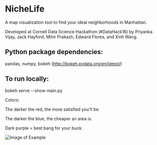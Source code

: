 # NicheLife
A map visualization tool to find your ideal neighborhoods in Manhattan.

Developed at Cornell Data Science Hackathon (#DataHack16) by Priyanka Vijay, Jack Hayford, Mihir Prakash, Edward Flores, and Xinli Wang.

## Python package dependencies:
pandas, numpy, bokeh (http://bokeh.pydata.org/en/latest/)

## To run locally:
bokeh serve --show main.py

Colors: 


The darker the red, the more satisfied you'll be.

The darker the blue, the cheaper an area is.

Dark purple = best bang for your buck.

![Image of Example](https://github.com/priya-vijay/NicheLife/blob/master/examples/NicheLife_example.png)
